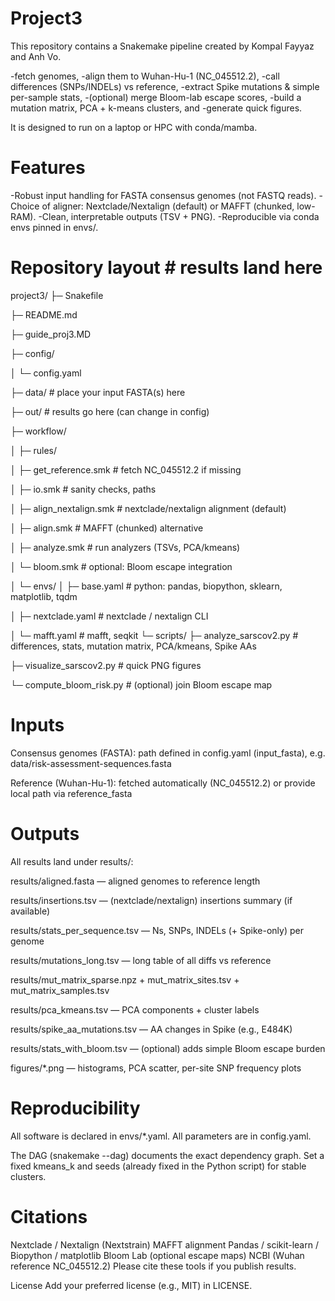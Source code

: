 
# Project3                            

This repository contains a Snakemake pipeline created by Kompal Fayyaz and Anh Vo.

-fetch genomes,
-align them to Wuhan-Hu-1 (NC_045512.2),
-call differences (SNPs/INDELs) vs reference,
-extract Spike mutations & simple per-sample stats,
-(optional) merge Bloom-lab escape scores,
-build a mutation matrix, PCA + k-means clusters, and
-generate quick figures.

It is designed to run on a laptop or HPC with conda/mamba.

# Features

-Robust input handling for FASTA consensus genomes (not FASTQ reads).
-Choice of aligner: Nextclade/Nextalign (default) or MAFFT (chunked, low-RAM).
-Clean, interpretable outputs (TSV + PNG).
-Reproducible via conda envs pinned in envs/.

# Repository layout                        # results land here

project3/
├─ Snakefile

├─ README.md

├─ guide_proj3.MD

├─ config/

│  └─ config.yaml

├─ data/  # place your input FASTA(s) here

├─ out/   # results go here (can change in config)

├─ workflow/

│  ├─ rules/

│   ├─ get_reference.smk   # fetch NC_045512.2 if missing

│   ├─ io.smk              # sanity checks, paths

│   ├─ align_nextalign.smk # nextclade/nextalign alignment (default)

│   ├─ align.smk           # MAFFT (chunked) alternative

│   ├─ analyze.smk         # run analyzers (TSVs, PCA/kmeans)

│   └─ bloom.smk           # optional: Bloom escape integration

│  └─ envs/
│     ├─ base.yaml           # python: pandas, biopython, sklearn, matplotlib, tqdm

│     ├─ nextclade.yaml      # nextclade / nextalign CLI

│     └─ mafft.yaml          # mafft, seqkit
└─ scripts/
   ├─ analyze_sarscov2.py    # differences, stats, mutation matrix, PCA/kmeans, Spike AAs
   
   ├─ visualize_sarscov2.py  # quick PNG figures
   
   └─ compute_bloom_risk.py  # (optional) join Bloom escape map


# Inputs

Consensus genomes (FASTA): path defined in config.yaml (input_fasta), e.g. data/risk-assessment-sequences.fasta

Reference (Wuhan-Hu-1): fetched automatically (NC_045512.2) or provide local path via reference_fasta


# Outputs

All results land under results/:

results/aligned.fasta — aligned genomes to reference length

results/insertions.tsv — (nextclade/nextalign) insertions summary (if available)

results/stats_per_sequence.tsv — Ns, SNPs, INDELs (+ Spike-only) per genome

results/mutations_long.tsv — long table of all diffs vs reference

results/mut_matrix_sparse.npz + mut_matrix_sites.tsv + mut_matrix_samples.tsv

results/pca_kmeans.tsv — PCA components + cluster labels

results/spike_aa_mutations.tsv — AA changes in Spike (e.g., E484K)

results/stats_with_bloom.tsv — (optional) adds simple Bloom escape burden

figures/*.png — histograms, PCA scatter, per-site SNP frequency plots
#


# Reproducibility

All software is declared in envs/*.yaml.
All parameters are in config.yaml.


The DAG (snakemake --dag) documents the exact dependency graph.
Set a fixed kmeans_k and seeds (already fixed in the Python script) for stable clusters.

# Citations         

Nextclade / Nextalign (Nextstrain)
MAFFT alignment
Pandas / scikit-learn / Biopython / matplotlib
Bloom Lab (optional escape maps)
NCBI (Wuhan reference NC_045512.2)
Please cite these tools if you publish results.



License
Add your preferred license (e.g., MIT) in LICENSE.

